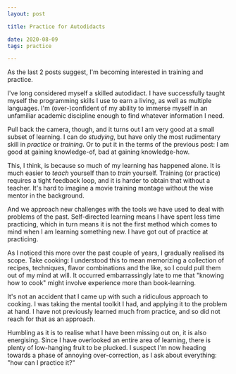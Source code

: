 ```yaml
---
layout: post

title: Practice for Autodidacts

date: 2020-08-09
tags: practice

---
```


As the last 2 posts suggest, I'm becoming interested in training and practice.

I've long considered myself a skilled autodidact. I have successfully taught myself the programming skills I use to earn a living, as well as multiple languages. I'm (over-)confident of my ability to immerse myself in an unfamiliar academic discipline enough to find whatever information I need.

Pull back the camera, though, and it turns out I am very good at a small subset of learning. I can do *studying*, but have only the most rudimentary skill in *practice* or *training*. Or to put it in the terms of the previous post: I am good at gaining knowledge-of, bad at gaining knowledge-how.

This, I think, is because so much of my learning has happened alone. It is much easier to *teach* yourself than to *train* yourself. Training (or practice) requires a tight feedback loop, and it is harder to obtain that without a teacher. It's hard to imagine a movie training montage without the wise mentor in the background.

And we approach new challenges with the tools we have used to deal with problems of the past. Self-directed learning means I have spent less time practicing, which in turn means it is not the first method which comes to mind when I am learning something new. I have got out of practice at practicing.

As I noticed this more over the past couple of years, I gradually realised its scope.  Take cooking: I understood this to mean memorizing a collection of recipes, techniques, flavor combinations and the like, so I could pull them out of my mind at will. It occurred embarrassingly late to me that "knowing how to cook" might involve experience more than book-learning.

It's not an accident that I came up with such a ridiculous approach to cooking. I was taking the mental toolkit I had, and applying it to the problem at hand. I have not previously learned much from practice, and so did not reach for that as an approach.

Humbling as it is to realise what I have been missing out on, it is also energising. Since I have overlooked an entire area of learning, there is plenty of low-hanging fruit to be plucked. I suspect I'm now heading towards a phase of annoying over-correction, as I ask about everything: "how can I practice it?"

